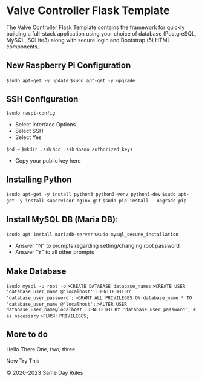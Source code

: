 # Valve Controller Flask Template

The Valve Controller Flask Template contains the framework for quickly building a full-stack application using your choice of
database (PostgreSQL, MySQL, SQLite3) along with secure login and Bootstrap (5) HTML components.

## New Raspberry Pi Configuration

`$sudo apt-get -y update`
`$sudo apt-get -y upgrade`

## SSH Configuration

`$sudo raspi-config`
- Select Interface Options
- Select SSH
- Select Yes

`$cd ~`
`$mkdir .ssh`
`$cd .ssh`
`$nano authorized_keys`
- Copy your public key here

## Installing Python

`$sudo apt-get -y install python3 python3-venv python3-dev`
`$sudo apt-get -y install supervisor nginx git`
`$sudo pip install --upgrade pip`

## Install MySQL DB (Maria DB):

`$sudo apt install mariadb-server`
`$sudo mysql_secure_installation`
- Answer "N" to prompts regarding setting/changing root password
- Answer “Y” to all other prompts

## Make Database
`$sudo mysql -u root -p`
`>CREATE DATABASE database_name;`
`>CREATE USER 'database_user_name'@'localhost' IDENTIFIED BY 'database_user_password';`
`>GRANT ALL PRIVILEGES ON database_name.* TO 'database_user_name'@'localhost';`
`>ALTER USER database_user_name@localhost IDENTIFIED BY 'database_user_password'; # as necessary`
`>FLUSH PRIVILEGES;`

## More to do
Hello
There
One, two, three

Now
Try
This

&copy; 2020-2023 Same Day Rules